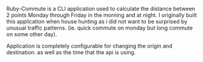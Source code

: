 Ruby-Commute is a CLI application used to calculate the distance between 2 points Monday through Friday in the morning
and at night. I originally built this application when house hunting as i did not want to be surprised by unusual 
traffic patterns. (ie. quick commute on monday but long commute on some other day).

Application is completely configurable for changing the origin and destination. as well as the time that the api is using.
